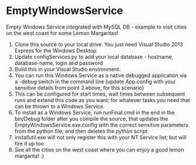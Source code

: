 # EmptyWindowsService
Empty Windows Service integrated with MySQL DB - example to visit cities on the west coast for some Lemon Margaritas!

1. Clone this source to your local drive. You just need Visual Studio 2013 Express for the Windows Desktop
2. Update configServices.py to add your local database - hostname, database-name, login and password
3. Build this in your Visual Studio environment.
4. You can run this Windows Service as a native debugged application via a -debug switch in the command line (update App.config with your sensitive details from point 2 above, for this scenario)
5. This can be configured for start times, wait times between subsequent runs and extend this code as you want; for whatever tasks you need that can be thrown to a Windows Service.
6. To install as a Windows Service, run runFinal.cmd in the end in the bin/Debug folder after you compile the source, that updates the EmptyWindowsService.exe.config with the correct sensitive parameters from the python file; and then deletes the python script
7. installutil.exe will not only register this with your NT Service list; but will fire it up too
8. See all the cities on the west coast where you can enjoy a good lemon margarita! :)
